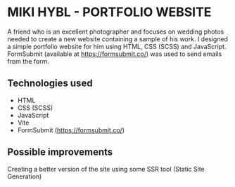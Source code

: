 # MIKI HYBL - PORTFOLIO WEBSITE

A friend who is an excellent photographer and focuses on wedding photos needed to create a new website containing a sample of his work.
I designed a simple portfolio website for him using HTML, CSS (SCSS) and JavaScript. FormSubmit (available at https://formsubmit.co/) was used to send emails from the form.

## Technologies used

- HTML
- CSS (SCSS)
- JavaScript
- Vite
- FormSubmit (https://formsubmit.co/)

## Possible improvements

Creating a better version of the site using some SSR tool (Static Site Generation)
